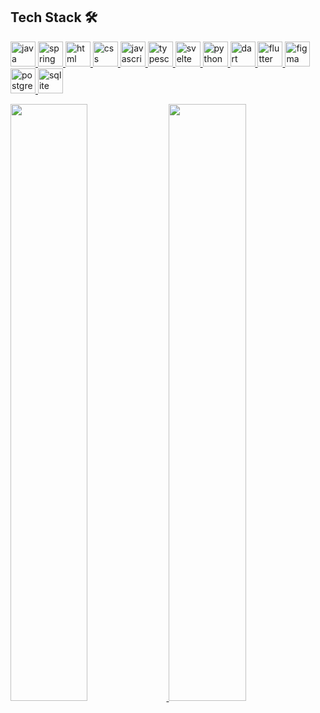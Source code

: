 <!--
### Hi there 👋

**pr0xity/pr0xity** is a ✨ _special_ ✨ repository because its `README.md` (this file) appears on your GitHub profile.

Here are some ideas to get you started:

- 🔭 I’m currently working on ...
- 🌱 I’m currently learning ...
- 👯 I’m looking to collaborate on ...
- 🤔 I’m looking for help with ...
- 💬 Ask me about ...
- 📫 How to reach me: ...
- 😄 Pronouns: ...
- ⚡ Fun fact: ...
-->

## Tech Stack 🛠
<a margin="10" href="https://www.java.com/en/" target="_blank">
  <img margin="10px" height="40" src="https://upload.wikimedia.org/wikipedia/en/thumb/3/30/Java_programming_language_logo.svg/800px-Java_programming_language_logo.svg.png" alt="java">
</a>
<a margin="10" href="https://spring.io/projects/spring-boot" target="_blank">
  <img margin="10px" height="40" src="https://cdn.worldvectorlogo.com/logos/spring-3.svg" alt="spring boot">
</a>
<a margin="10" href="https://developer.mozilla.org/en-US/docs/Web/HTML" target="_blank">
  <img margin="10px" height="40" src="https://seeklogo.com/images/H/html5-without-wordmark-color-logo-14D252D878-seeklogo.com.png" alt="html">
</a>
<a margin="10" href="https://developer.mozilla.org/en-US/docs/Web/CSS" target="_blank">
  <img margin="10px" height="40" src="https://seeklogo.com/images/C/css-3-logo-023C1A7171-seeklogo.com.png" alt="css">
</a>
<a margin="10" href="https://developer.mozilla.org/en-US/docs/Web/JavaScript" target="_blank">
  <img margin="10px" height="40" src="https://upload.wikimedia.org/wikipedia/commons/6/6a/JavaScript-logo.png" alt="javascript">
</a>
<a margin="10" href="https://www.typescriptlang.org/" target="_blank">
  <img margin="10px" height="40" src="https://upload.wikimedia.org/wikipedia/commons/thumb/4/4c/Typescript_logo_2020.svg/2048px-Typescript_logo_2020.svg.png" alt="typescript">
</a>
<a margin="10" href="https://svelte.dev" target="_blank">
  <img margin="10px" height="40" src="https://upload.wikimedia.org/wikipedia/commons/thumb/1/1b/Svelte_Logo.svg/1200px-Svelte_Logo.svg.png" alt="svelte">
</a>
<a margin="10" href="https://www.python.org/" target="_blank">
  <img margin="10px" height="40" src="https://upload.wikimedia.org/wikipedia/commons/thumb/c/c3/Python-logo-notext.svg/1869px-Python-logo-notext.svg.png" alt="python">
</a>
<a margin="10" href="https://dart.dev/" target="_blank">
  <img margin="10px" height="40" src="https://upload.wikimedia.org/wikipedia/commons/thumb/9/91/Dart-logo-icon.svg/2048px-Dart-logo-icon.svg.png" alt="dart">
</a>
<a margin="10" href="https://flutter.dev/" target="_blank">
  <img margin="10px" height="40" src="https://seeklogo.com/images/F/flutter-logo-5086DD11C5-seeklogo.com.png" alt="flutter">
</a>
<a margin="10" href="https://figma.com" target="_blank">
  <img margin="10px" height="40" src="https://upload.wikimedia.org/wikipedia/commons/thumb/3/33/Figma-logo.svg/1667px-Figma-logo.svg.png" alt="figma">
</a>
<a margin="10" href="https://www.postgresql.org/" target="_blank">
  <img margin="10px" height="40" src="https://upload.wikimedia.org/wikipedia/commons/thumb/2/29/Postgresql_elephant.svg/993px-Postgresql_elephant.svg.png" alt="postgressql">
</a>
<a margin="10" href="https://www.sqlite.org/index.html" target="_blank">
  <img margin="10px" height="40" src="https://upload.wikimedia.org/wikipedia/commons/thumb/9/97/Sqlite-square-icon.svg/2048px-Sqlite-square-icon.svg.png" alt="sqlite">
</a>
<br/>
<p align="left">
  <a href="https://sakarias.codes/">
  <img width="49.5%" src="https://github-readme-stats.vercel.app/api?username=pr0xity&show_icons=true&theme=transparent&hide_border=true&bg_color=00000000" />
    <img width="49.5%" src="https://github-readme-streak-stats.herokuapp.com/?user=pr0xity&theme=transparent&hide_border=true" />
  </a>
</p>
<br>
